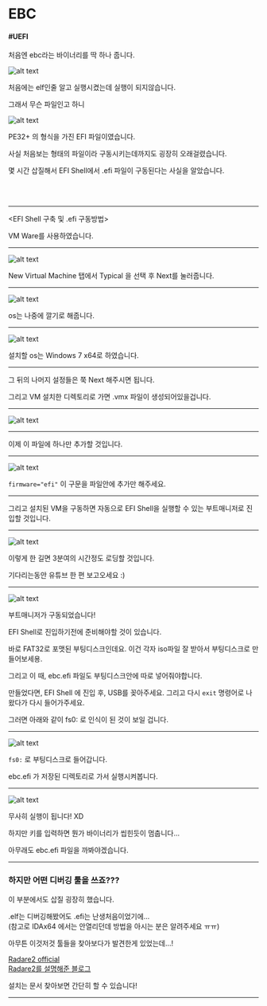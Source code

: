 # EBC
#### #UEFI  

처음엔 ebc라는 바이너리를 딱 하나 줍니다.

![alt text](../../images/ebc1.PNG "Logo Title Text 1")


처음에는 elf인줄 알고 실행시켰는데 실행이 되지않습니다.

그래서 무슨 파일인고 하니

![alt text](../../images/ebc2.PNG)

PE32+ 의 형식을 가진 EFI 파일이였습니다.

사실 처음보는 형태의 파일이라 구동시키는데까지도 굉장히 오래걸렸습니다.  

몇 시간 삽질해서 EFI Shell에서 .efi 파일이 구동된다는 사실을 알았습니다.
<dl>
    <br /><br />
</dl>

***

<EFI Shell 구축 및 .efi 구동방법>

VM Ware를 사용하였습니다.

***

![alt text](../../images/ebc3.PNG "Logo Title Text 1")
  
New Virtual Machine 탭에서 Typical 을 선택 후 Next를 눌러줍니다.

***

![alt text](../../images/ebc4.PNG "Logo Title Text 1")

os는 나중에 깔기로 해줍니다.

***
![alt text](../../images/ebc5.PNG "Logo Title Text 1")

설치할 os는 Windows 7 x64로 하였습니다.

***
그 뒤의 나머지 설정들은 쭉 Next 해주시면 됩니다.

그리고 VM 설치한 디렉토리로 가면 .vmx 파일이 생성되어있을겁니다.

***

![alt text](../../images/ebc7.PNG "Logo Title Text 1")

***

이제 이 파일에 하나만 추가할 것입니다.

***

![alt text](../../images/ebc8.PNG "Logo Title Text 1")

` firmware="efi" ` 이 구문을 파일안에 추가만 해주세요.

***

그리고 설치된 VM을 구동하면 자동으로 EFI Shell을 실행할 수 있는 부트매니저로 진입할 것입니다.

***

![alt text](../../images/ebc9.PNG "Logo Title Text 1")

이렇게 한 길면 3분여의 시간정도 로딩할 것입니다.

기다리는동안 유튜브 한 편 보고오세요 :)

***
![alt text](../../images/ebc10.PNG "Logo Title Text 1")

부트매니저가 구동되었습니다! 

EFI Shell로 진입하기전에 준비해야할 것이 있습니다.

바로 FAT32로 포맷된 부팅디스크인데요. 이건 각자 iso파일 잘 받아서 부팅디스크로 만들어보세용.

그리고 이 때, ebc.efi 파일도 부팅디스크안에 따로 넣어줘야합니다.

만들었다면, EFI Shell 에 진입 후, USB를 꽂아주세요.
그리고 다시 `exit` 명령어로 나왔다가 다시 들어가주세요.

그러면 아래와 같이 fs0: 로 인식이 된 것이 보일 겁니다.

***

![alt text](../../images/ebc11.PNG "Logo Title Text 1")

`fs0:` 로 부팅디스크로 들어갑니다.

ebc.efi 가 저장된 디렉토리로 가서 실행시켜봅니다.

***
![alt text](../../images/ebc12.PNG "Logo Title Text 1")

무사히 실행이 됩니다! XD

하지만 키를 입력하면 뭔가 바이너리가 씹힌듯이 멈춥니다...

아무래도 ebc.efi 파일을 까봐야겠습니다.

***
### 하지만 어떤 디버깅 툴을 쓰죠???

이 부분에서도 삽질 굉장히 했습니다. 

.elf는 디버깅해봤어도 .efi는 난생처음이었기에...  
(참고로 IDAx64 에서는 안열리던데 방법을 아시는 분은 알려주세요 ㅠㅠ)

아무튼 이것저것 툴들을 찾아보다가 발견한게 있었는데...!

[Radare2 official ](https://rada.re/r/)  
[Radare2를 설명해준 블로그](https://cpuu.postype.com/post/838572)

설치는 문서 찾아보면 간단히 할 수 있습니다!

***


